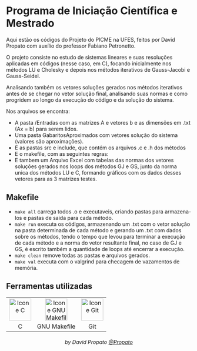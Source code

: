# Programa de Iniciação Científica e Mestrado

Aqui estão os códigos do Projeto do PICME na UFES, feitos por David Propato com auxílio do professor Fabiano Petronetto.

O projeto consiste no estudo de sistemas lineares e suas resoluções aplicadas em códigos (nesse caso, em C), focando inicialmente nos métodos LU e Cholesky e depois nos métodos iterativos de Gauss-Jacobi e Gauss-Seidel.

Analisando também os vetores soluções gerados nos métodos iterativos antes de se chegar no vetor solução final, analisando suas normas e como progridem ao longo da execução do código e da solução do sistema.

Nos arquivos se encontra:

* A pasta /Entradas com as matrizes A e vetores b e as dimensões em .txt (Ax = b) para serem lidos.
* Uma pasta GabaritosAproximados com vetores solução do sistema (valores são aproximações).
* E as pastas src e include, que contém os arquivos .c e .h dos métodos
* E o makefile, com as seguintes regras:
* E tambem um Arquivo Excel com tabelas das normas dos vetores soluções gerados nos loops dos métodos GJ e GS, junto da norma unica dos métodos LU e C, formando gráficos com os dados desses vetores para as 3 matrizes testes.

## Makefile

- `make all` carrega todos .o e executaveis, criando pastas para armazena-los e pastas de saida para cada método.
- `make run` executa os códigos, armazenando um .txt com o vetor solução na pasta determinada de cada método e gerando um .txt com dados sobre os métodos, tendo o tempo que levou para terminar a execução de cada método e a norma do vetor resultante final, no caso de GJ e GS, é escrito também a quantidade de loops até encerrar a execução.
- `make clean` remove todas as pastas e arquivos gerados.
- `make val` executa com o valgrind para checagem de vazamentos de memória.

## Ferramentas utilizadas

<table>
    <tr align="center">
         <td>
            <img alt="Icone C" title="C" height="60" src="https://user-images.githubusercontent.com/84464307/224509054-5fd43a1f-7330-4d0f-b066-25ff6df69f53.png">
         </td>
         <td>    
            <img alt="Icone GNU Makefile" title="GNU Makefile" height="60" src="https://user-images.githubusercontent.com/84464307/224509679-b957b786-f83a-403a-b088-7132a54bd024.svg">
         </td>
         <td>
            <img alt="Icone Git" title="Git" height="60" src="https://user-images.githubusercontent.com/84464307/224510001-3e60f54c-2a0a-4ae9-bee6-f5b10df9ecf1.svg">
         </td>
    </tr>
    <tr align="center">
        <td>
            C
        </td>
        <td>    
            GNU Makefile
        </td>
        <td>
            Git
        </td>
    </tr>
</table>

<h6 align="center">by David Propato <a href="https://github.com/Propato">@Propato</a></h6>
